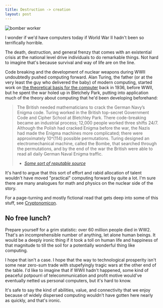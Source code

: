 ```yaml
---
title: Destruction -> creation
layout: post
---
```


![bomber
worker](http://www.learnnc.org/lp/media/uploads/2009/12/bomber_worker.jpg)

I wonder if we'd have computers today if World War II hadn't been so
terrifically horrible. 

The death, destruction, and general frenzy that comes with an existential crisis
at the national level drive individuals to do remarkable things. Not hard to
imagine that's because survival and way of life are on the line. 

Code breaking and the development of nuclear weapons during WWII undoubtedly
pushed computing forward. Alan Turing, the father (or at the very least the guy
who delivered the baby) of modern computing, started work on [the theoretical
basis for the computer](https://en.wikipedia.org/wiki/Turing_machine)
back in 1936, before WWII, but he spent the war holed up in Bletchely Park,
putting into application much of the theory about computing that he'd been
developing beforehand:

> The British needed mathematicians to crack the German Navy’s Enigma code.
> Turing worked in the British top-secret Government Code and Cipher School at
> Bletchley Park. There code-breaking became an industrial process; 12,000
> people worked three shifts 24/7. Although the Polish had cracked Enigma before
> the war, the Nazis had made the Enigma machines more complicated; there were
> approximately 10^(114) possible permutations. Turing designed an
> electromechanical machine, called the Bombe, that searched through the
> permutations, and by the end of the war the British were able to read all
> daily German Naval Enigma traffic.
> 
> - [*Some sort of reputable
>   source*](https://blogs.scientificamerican.com/guest-blog/how-alan-turing-invented-the-computer-age/)

It's hard to argue that this sort of effort and rabid allocation of talent
wouldn't have moved "practical" computing forward by quite a lot. I'm sure there
are many analogues for math and physics on the nuclear side of the story.

For a page-turning and mostly fictional read that gets deep into some of this
stuff, see [Cryptonomicon](https://en.wikipedia.org/wiki/Cryptonomicon).

## No free lunch?

Prepare yourself for a grim statistic: over 60 million people died in WW2.
That's an incomprehensible number of anything, let alone human beings. It would
be a deeply ironic thing if it took a toll on human life and happiness of that
magnitude to till the soil for a potentially wonderful thing like computing. 

I hope that isn't a case. I hope that the way to technological prosperity isn't
some near zero-sum trade with stupefyingly tragic wars at the other end of the
table.  I'd like to imagine that if WWII hadn't happened, some kind of peaceful
potpourri of telecommunication and profit motive would've eventually netted us
personal computers, but it's hard to know. 

It's safe to say the kind of abilities, value, and connectivity that we enjoy
because of widely dispersed computing wouldn't have gotten here nearly as
quickly, and that's ironic.
